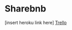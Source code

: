 <h1>Sharebnb</h1>

[insert heroku link here]
[Trello](https://trello.com/b/bAlvQnD5/airbnb-clone-think-of-new-name)
